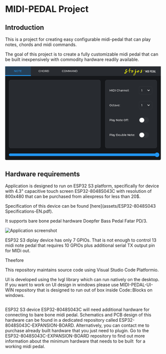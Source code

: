 # MIDI-PEDAL Project

## Introduction

This is a project for creating easy configurable midi-pedal that can play notes, chords and midi commands.

The goal of this project is to create a fully customizable midi pedal that can be built inexpensively  with commodity hardware readily available. 

![Application screenshot](/assets/images/screen-shot.png)

## Hardware requirements
Application is designed to run on ESP32 S3 platform, specifically for device with 4.3" capacitive touch screen ESP32-8048S043C with resolution of 800x480 that can be purchased from aliexpress for less than 20$.

Specification of this device can be found [here](assets/ESP32-8048S043 Specifications-EN.pdf).

It supports bare bone pedal hardware Doepfer Bass Pedal Fatar PD/3.

![Application screenshot](/assets/images/doepfer-midi-pedal-pd3.jpg)

ESP32 S3 diplay device has only 7 GPIOs. That is not enough to control 13 midi note pedal that requires 10 GPIOs plus additional serial TX output pin for MIDi out.

Theefore 

This repository maintains source code using Visual Studio Code Platformio.

UI is developed using the lvgl library which  can run natively on the desktop.
If you want to work on UI design in windows please use MIDI-PEDAL-UI-WIN repository that is designed to run out of box inside Code::Blocks on windows.

##
ESP32 S3 device ESP32-8048S043C will need additional hardware for connecting to bare bone midi pedal. 
Schematics and PCB design of this hardware can be found in a dedicated repository called ESP32-8048S043C-EXPANSION-BOARD. 
Alternatively, you can contact me to purchase already built hardware that you just need to plugin. 
Go to the ESP32-8048S043C-EXPANSION-BOARD repository to find out more information about the minimum hardware that needs to be built  for a working midi pedal.

 



